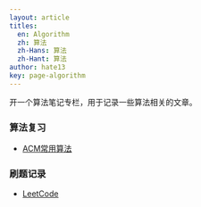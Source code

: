 ```yaml
---
layout: article
titles:
  en: Algorithm
  zh: 算法
  zh-Hans: 算法
  zh-Hant: 算法
author: hate13
key: page-algorithm
---
```


开一个算法笔记专栏，用于记录一些算法相关的文章。

### 算法复习

- [ACM常用算法](https://hate13.com/2020/01/10/ACM常用算法.html)

### 刷题记录

- [LeetCode](https://hate13.com/2020/01/10/LeetCode.html)